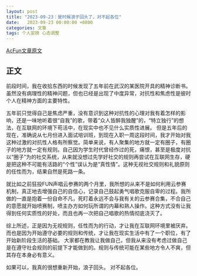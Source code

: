 ```yaml
---
layout: post
title: "2023-09-23：是时候浪子回头了，对不起各位"
date:	2023-09-23 00:00:00 +0800
categories: 文章
tags: 个人安排 心态调整
---
```


[AcFun文章原文](https://www.acfun.cn/a/ac42431005)

## 正文

前段时间，我在收拾东西的时候发现了五年前在武汉的某医院开具的精神诊断书。虽然没有病理性的精神问题，但也已经是出现了中度异常，对抗性和焦虑性是彼时个人在精神方面的主要特性。

五年前只觉得自己是焦虑严重，没有意识到这种对抗性的心理对我有着怎样的影响，还是一味地听着很“自我”的歌，带着“众人皆醉我独醒”的，“特立独行”的想法，在互联网的环境下苟活中，在现实中也不见什么实质性进展。
但是五年后的现在，准确说从七月份进入面试培训班，到现在入职一周这段时间，我才开始对我这种过激的对抗性人格有所察觉。简单来说，有人聚集的地方就一定有圈子，有圈子的地方就一定有规则。自己因为学生时代曾经作过的死，痛恨，甚至是极度对抗以“圈子”为的社交系统，从来就没想过先学好社交的规则再尝试在互联网生存，硬是把这种不可能有活路的“个性”误认为是“真性情”。这种无视社交规则和礼貌原则的任性而为，结果自然是死路一条。

就比如之前狂投FUN声唱云参赛的两个月里，我所想的从来不是如何利用云参赛机制，真正地去增强自己的自信心，记录自己鼓起勇气唱歌克服自卑的过程。我所做的一直是抱着一份自命不凡，死盯着永远不会与我有关的云参赛合集，不合自己的意愿就开始喷赛制，喷主办方如何玩所谓的内幕和熟人操作。这种方式没有让我得到任何实质性的好处，而且也再一次把自己唱歌的热情彻底浇灭了。

综上所述，正是因为无视规则，任性而为的行动，才让我在互联网环境里被厌弃。而也是因为开始遵守必要的规则和传统，才让我在现实生活中有了一个职位，有了开始新阶段生活的基础。
大家都在教我让我做自己，但我从来没有考虑过做自己是在遵守社会规则的前提下才能做到的。规则与传统可能在某些地方令人不爽，但其存在本身必有意义。

如果可以，我真的很想重新开始，浪子回头。
对不起各位。